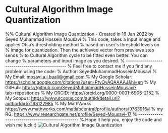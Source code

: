 # Cultural Algorithm Image Quantization
%% Cultural Algorithm Image Quantization - Created in 16 Jan 2022 by Seyed Muhammad Hossein Mousavi
% This code, takes a input image and applies Otsu’s thresholding method 
% based on user's threshold levels on
% image for quantization. Then the achieved vector from previews step sends
% to Cultural Algorithm cycle to be fitted even better. You can change
% parameters and input image as you desired. 
% ------------------------------------------------ 
% Feel free to contact me if you find any problem using the code: 
% Author: SeyedMuhammadHosseinMousavi
% My Email: mosavi.a.i.buali@gmail.com 
% My Google Scholar: https://scholar.google.com/citations?user=PtvQvAQAAAAJ&hl=en 
% My GitHub: https://github.com/SeyedMuhammadHosseinMousavi?tab=repositories 
% My ORCID: https://orcid.org/0000-0001-6906-2152 
% My Scopus: https://www.scopus.com/authid/detail.uri?authorId=57193122985 
% My MathWorks: https://www.mathworks.com/matlabcentral/profile/authors/9763916#
% my RG: https://www.researchgate.net/profile/Seyed-Mousavi-17
% ------------------------------------------------ 
% Hope it help you, enjoy the code and wish me luck :)
![Cultural Algorithm Image Quantization](https://user-images.githubusercontent.com/11339420/149630112-5a6aaaec-9a8f-4f6b-961e-ea130082ce86.jpg)

